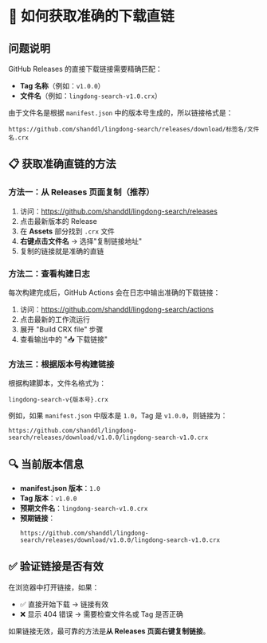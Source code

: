 # 🔗 如何获取准确的下载直链

## 问题说明

GitHub Releases 的直接下载链接需要精确匹配：
- **Tag 名称**（例如：`v1.0.0`）
- **文件名**（例如：`lingdong-search-v1.0.crx`）

由于文件名是根据 `manifest.json` 中的版本号生成的，所以链接格式是：
```
https://github.com/shanddl/lingdong-search/releases/download/标签名/文件名.crx
```

## 📋 获取准确直链的方法

### 方法一：从 Releases 页面复制（推荐）

1. 访问：https://github.com/shanddl/lingdong-search/releases
2. 点击最新版本的 Release
3. 在 **Assets** 部分找到 `.crx` 文件
4. **右键点击文件名** → 选择"复制链接地址"
5. 复制的链接就是准确的直链

### 方法二：查看构建日志

每次构建完成后，GitHub Actions 会在日志中输出准确的下载链接：

1. 访问：https://github.com/shanddl/lingdong-search/actions
2. 点击最新的工作流运行
3. 展开 "Build CRX file" 步骤
4. 查看输出中的 "📥 下载链接"

### 方法三：根据版本号构建链接

根据构建脚本，文件名格式为：
```
lingdong-search-v{版本号}.crx
```

例如，如果 `manifest.json` 中版本是 `1.0`，Tag 是 `v1.0.0`，则链接为：
```
https://github.com/shanddl/lingdong-search/releases/download/v1.0.0/lingdong-search-v1.0.crx
```

## 🔍 当前版本信息

- **manifest.json 版本**：`1.0`
- **Tag 版本**：`v1.0.0`
- **预期文件名**：`lingdong-search-v1.0.crx`
- **预期链接**：
  ```
  https://github.com/shanddl/lingdong-search/releases/download/v1.0.0/lingdong-search-v1.0.crx
  ```

## ✅ 验证链接是否有效

在浏览器中打开链接，如果：
- ✅ 直接开始下载 → 链接有效
- ❌ 显示 404 错误 → 需要检查文件名或 Tag 是否正确

如果链接无效，最可靠的方法是**从 Releases 页面右键复制链接**。

